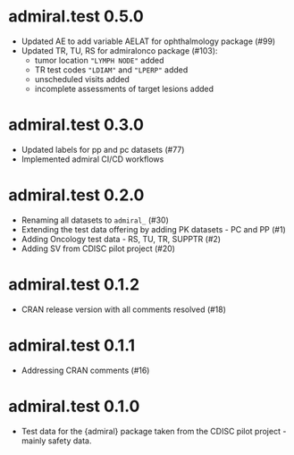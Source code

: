 # admiral.test 0.5.0
 - Updated AE to add variable AELAT for ophthalmology package (#99)
 - Updated TR, TU, RS for admiralonco package (#103):
     - tumor location `"LYMPH NODE"` added
     - TR test codes `"LDIAM"` and `"LPERP"` added
     - unscheduled visits added
     - incomplete assessments of target lesions added

# admiral.test 0.3.0
 - Updated labels for pp and pc datasets (#77)
 - Implemented admiral CI/CD workflows

# admiral.test 0.2.0

- Renaming all datasets to `admiral_` (#30) 
- Extending the test data offering by adding PK datasets - PC and PP (#1) 
- Adding Oncology test data - RS, TU, TR, SUPPTR (#2)
- Adding SV from CDISC pilot project (#20)

# admiral.test 0.1.2

- CRAN release version with all comments resolved (#18)

# admiral.test 0.1.1

- Addressing CRAN comments (#16)

# admiral.test 0.1.0

- Test data for the {admiral} package taken from the CDISC pilot project - mainly safety data.

